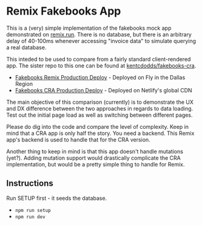 # Remix Fakebooks App

This is a (very) simple implementation of the fakebooks mock app demonstrated on [remix.run](https://remix.run). There is no database, but there is an arbitrary delay of 40-100ms whenever accessing "invoice data" to simulate querying a real database.

This inteded to be used to compare from a fairly standard client-rendered app. The sister repo to this one can be found at [kentcdodds/fakebooks-cra](https://github.com/kentcdodds/fakebooks-cra).

- [Fakebooks Remix Production Deploy](https://fakebooks-remix.fly.dev/sales/invoices) - Deployed on Fly in the Dallas Region
- [Fakebooks CRA Production Deploy](https://fakebooks-cra.netlify.app/sales/invoices) - Deployed on Netlify's global CDN

The main objective of this comparison (currently) is to demonstrate the UX and DX difference between the two approaches in regards to data loading. Test out the initial page load as well as switching between different pages.

Please do dig into the code and compare the level of complexity. Keep in mind that a CRA app is only half the story. You need a backend. This Remix app's backend is used to handle that for the CRA version.

Another thing to keep in mind is that this app doesn't handle mutations (yet?). Adding mutation support would drastically complicate the CRA implementation, but would be a pretty simple thing to handle for Remix.

## Instructions

Run SETUP first - it seeds the database.

- `npm run setup`
- `npm run dev`

